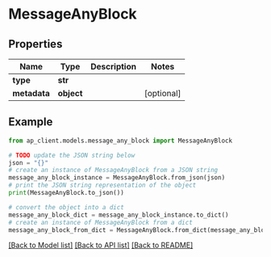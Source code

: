 # MessageAnyBlock


## Properties

Name | Type | Description | Notes
------------ | ------------- | ------------- | -------------
**type** | **str** |  | 
**metadata** | **object** |  | [optional] 

## Example

```python
from ap_client.models.message_any_block import MessageAnyBlock

# TODO update the JSON string below
json = "{}"
# create an instance of MessageAnyBlock from a JSON string
message_any_block_instance = MessageAnyBlock.from_json(json)
# print the JSON string representation of the object
print(MessageAnyBlock.to_json())

# convert the object into a dict
message_any_block_dict = message_any_block_instance.to_dict()
# create an instance of MessageAnyBlock from a dict
message_any_block_from_dict = MessageAnyBlock.from_dict(message_any_block_dict)
```
[[Back to Model list]](../README.md#documentation-for-models) [[Back to API list]](../README.md#documentation-for-api-endpoints) [[Back to README]](../README.md)



